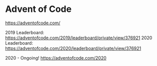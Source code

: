 # Advent of Code

https://adventofcode.com/

2019 Leaderboard: https://adventofcode.com/2019/leaderboard/private/view/376921
2020 Leaderboard: https://adventofcode.com/2020/leaderboard/private/view/376921

2020 - Ongoing!
https://adventofcode.com/2020
